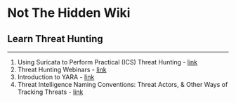 # Not The Hidden Wiki

## Learn Threat Hunting
-----

1. Using Suricata to Perform Practical (ICS) Threat Hunting - [link](https://youtu.be/GFVbSIxoEqY?feature=shared)
2. Threat Hunting Webinars - [link](https://www.cyborgsecurity.com/resources/threat-hunting-webinars/)
3. Introduction to YARA - [link](https://www.patreon.com/collection/328597?view=expanded)
4. Threat Intelligence Naming Conventions: Threat Actors, & Other Ways of Tracking Threats - [link](https://www.youtube.com/watch?v=3CUNlgQBwc4)